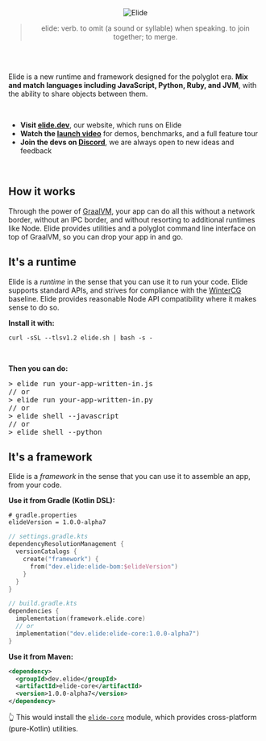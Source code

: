 
<center>
<picture>
    <img src="https://static.elide.dev/assets/org-profile/creative/elide-banner-purple.png" alt="Elide" />
</picture>

<br />
<blockquote>
elide: verb. to omit (a sound or syllable) when speaking. to join together; to merge.
</blockquote>
<br />
</center>

<br />

<p>
Elide is a new runtime and framework designed for the polyglot era. <b>Mix and match languages including JavaScript, Python, Ruby, and JVM</b>, with the ability to share objects between them.
</p>

<br />
<ul>
    <li><b>Visit <a href="https://elide.dev">elide.dev</a></b>, our website, which runs on Elide</li>
    <li><b>Watch the <a href="https://www.youtube.com/watch?v=Txl9ryfbCw4">launch video</a></b> for demos, benchmarks, and a full feature tour</li>
    <li><b>Join the devs on <a href="https://elide.dev/discord">Discord</a></b>, we are always open to new ideas and feedback</li>
</ul>
<br />

<h2>How it works</h2>

<p>
Through the power of <a href="https://graalvm.org">GraalVM</a>, your app can do all this without a network border, without an IPC border, and without resorting to additional runtimes like Node. Elide provides utilities and a polyglot command line interface on top of GraalVM, so you can drop your app in and go.
</p>

<h2>It's a runtime</h2>

<p>Elide is a <i>runtime</i> in the sense that you can use it to run your code. Elide supports standard APIs, and strives for compliance with the <a href="https://wintercg.org">WinterCG</a> baseline. Elide provides reasonable Node API compatibility where it makes sense to do so.</p>

<b>Install it with:</b>
```
curl -sSL --tlsv1.2 elide.sh | bash -s -
```
<br />

<b>Then you can do:</b>
<pre>
> elide run your-app-written-in.js
// or
> elide run your-app-written-in.py
// or
> elide shell --javascript
// or
> elide shell --python
</pre>

<h2>It's a framework</h2>

<p>Elide is a <i>framework</i> in the sense that you can use it to assemble an app, from your code.</p>

<b>Use it from Gradle (Kotlin DSL):</b>
```properties
# gradle.properties
elideVersion = 1.0.0-alpha7
```

```kotlin
// settings.gradle.kts
dependencyResolutionManagement {
  versionCatalogs {
    create("framework") {
      from("dev.elide:elide-bom:$elideVersion")
    }
  }
}

// build.gradle.kts
dependencies {
  implementation(framework.elide.core)
  // or
  implementation("dev.elide:elide-core:1.0.0-alpha7")
}
```

<b>Use it from Maven:</b>
```xml
<dependency>
  <groupId>dev.elide</groupId>
  <artifactId>elide-core</artifactId>
  <version>1.0.0-alpha7</version>
</dependency>
```

👆 This would install the [`elide-core`](https://docs.elide.dev/apidocs/packages/core/index.html) module, which provides cross-platform (pure-Kotlin) utilities.
